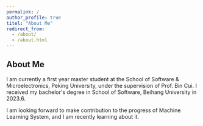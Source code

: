 ```yaml
---
permalink: /
author_profile: true
titel: "About Me"
redirect_from: 
  - /about/
  - /about.html
---
```


## About Me
I am currently a first year master student at the School of Software & Microelectronics, Peking University, under the supervision of Prof. Bin Cui. I received my bachelor's degree in School of Software, Beihang University in 2023.6.
  
I am looking forward to make contribution to the progress of Machine Learning System, and I am recently learning about it.

<script type="text/javascript">
  var GOOG_FIXURL_LANG = 'en';
  var GOOG_FIXURL_SITE = '{{ site.url }}'
</script>
<script type="text/javascript"
  src="//linkhelp.clients.google.com/tbproxy/lh/wm/fixurl.js">
</script>
